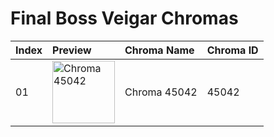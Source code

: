 # Final Boss Veigar Chromas

| Index | Preview | Chroma Name | Chroma ID |
|:---|:---|:---|:---|
| 01 | <img src='https://raw.communitydragon.org/latest/plugins/rcp-be-lol-game-data/global/default/v1/champion-chroma-images/45/45042.png' alt='Chroma 45042' width='100'> | Chroma 45042 | 45042 |
